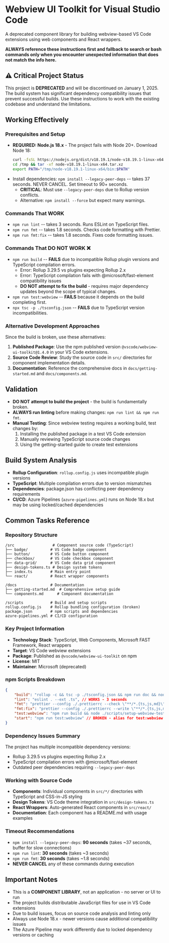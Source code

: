 # Webview UI Toolkit for Visual Studio Code

A deprecated component library for building webview-based VS Code extensions using web components and React wrappers.

**ALWAYS reference these instructions first and fallback to search or bash commands only when you encounter unexpected information that does not match the info here.**

## ⚠️ Critical Project Status

This project is **DEPRECATED** and will be discontinued on January 1, 2025. The build system has significant dependency compatibility issues that prevent successful builds. Use these instructions to work with the existing codebase and understand the limitations.

## Working Effectively

### Prerequisites and Setup

- **REQUIRED: Node.js 18.x** - The project fails with Node 20+. Download Node 18:
    ```bash
    curl -fsSL https://nodejs.org/dist/v18.19.1/node-v18.19.1-linux-x64.tar.xz -o /tmp/node-v18.19.1-linux-x64.tar.xz
    cd /tmp && tar -xf node-v18.19.1-linux-x64.tar.xz
    export PATH="/tmp/node-v18.19.1-linux-x64/bin:$PATH"
    ```
- Install dependencies: `npm install --legacy-peer-deps` -- takes 37 seconds. NEVER CANCEL. Set timeout to 90+ seconds.
    - **CRITICAL**: Must use `--legacy-peer-deps` due to Rollup version conflicts.
    - Alternative: `npm install --force` but expect many warnings.

### Commands That WORK

- `npm run lint` -- takes 3 seconds. Runs ESLint on TypeScript files.
- `npm run fmt` -- takes 1.8 seconds. Checks code formatting with Prettier.
- `npm run fmt:fix` -- takes 1.8 seconds. Fixes code formatting issues.

### Commands That DO NOT WORK ❌

- `npm run build` -- **FAILS** due to incompatible Rollup plugin versions and TypeScript compilation errors.
    - Error: Rollup 3.29.5 vs plugins expecting Rollup 2.x
    - Error: TypeScript compilation fails with @microsoft/fast-element compatibility issues
    - **DO NOT attempt to fix the build** - requires major dependency updates beyond the scope of typical changes.
- `npm run test:webview` -- **FAILS** because it depends on the build completing first.
- `npx tsc -p ./tsconfig.json` -- **FAILS** due to TypeScript version incompatibilities.

### Alternative Development Approaches

Since the build is broken, use these alternatives:

1. **Published Package**: Use the npm published version `@vscode/webview-ui-toolkit@1.4.0` in your VS Code extensions.
2. **Source Code Review**: Study the source code in `src/` directories for component implementation details.
3. **Documentation**: Reference the comprehensive docs in `docs/getting-started.md` and `docs/components.md`.

## Validation

- **DO NOT attempt to build the project** - the build is fundamentally broken.
- **ALWAYS run linting** before making changes: `npm run lint && npm run fmt`.
- **Manual Testing**: Since webview testing requires a working build, test changes by:
    1. Installing the published package in a test VS Code extension
    2. Manually reviewing TypeScript source code changes
    3. Using the getting-started guide to create test extensions

## Build System Analysis

- **Rollup Configuration**: `rollup.config.js` uses incompatible plugin versions
- **TypeScript**: Multiple compilation errors due to version mismatches
- **Dependencies**: package.json has conflicting peer dependency requirements
- **CI/CD**: Azure Pipelines (`azure-pipelines.yml`) runs on Node 18.x but may be using locked/cached dependencies

## Common Tasks Reference

### Repository Structure

```
/src                 # Component source code (TypeScript)
├── badge/          # VS Code badge component
├── button/         # VS Code button component
├── checkbox/       # VS Code checkbox component
├── data-grid/      # VS Code data grid component
├── design-tokens.ts # Design system tokens
├── index.ts        # Main entry point
└── react/          # React wrapper components

/docs               # Documentation
├── getting-started.md  # Comprehensive setup guide
└── components.md      # Component documentation

/scripts            # Build and setup scripts
rollup.config.js    # Rollup bundling configuration (broken)
package.json        # npm scripts and dependencies
azure-pipelines.yml # CI/CD configuration
```

### Key Project Information

- **Technology Stack**: TypeScript, Web Components, Microsoft FAST Framework, React wrappers
- **Target**: VS Code webview extensions
- **Package**: Published as `@vscode/webview-ui-toolkit` on npm
- **License**: MIT
- **Maintainer**: Microsoft (deprecated)

### npm Scripts Breakdown

```json
{
	"build": "rollup -c && tsc -p ./tsconfig.json && npm run doc && node ./scripts/move-react-build-dir.js", // BROKEN
	"lint": "eslint . --ext .ts", // WORKS - 3 seconds
	"fmt": "prettier --config ./.prettierrc --check \"**/*.{ts,js,md}\"", // WORKS - 1.8 seconds
	"fmt:fix": "prettier --config ./.prettierrc --write \"**/*.{ts,js,md}\"", // WORKS - 1.8 seconds
	"test:webview": "npm run build && node ./scripts/setup-webview-test-env.js", // BROKEN - depends on build
	"start": "npm run test:webview" // BROKEN - alias for test:webview
}
```

### Dependency Issues Summary

The project has multiple incompatible dependency versions:

- Rollup 3.29.5 vs plugins expecting Rollup 2.x
- TypeScript compilation errors with @microsoft/fast-element
- Outdated peer dependencies requiring `--legacy-peer-deps`

### Working with Source Code

- **Components**: Individual components in `src/*/` directories with TypeScript and CSS-in-JS styling
- **Design Tokens**: VS Code theme integration in `src/design-tokens.ts`
- **React Wrappers**: Auto-generated React components in `src/react/`
- **Documentation**: Each component has a README.md with usage examples

### Timeout Recommendations

- `npm install --legacy-peer-deps`: **90 seconds** (takes ~37 seconds, buffer for slow connections)
- `npm run lint`: **30 seconds** (takes ~3 seconds)
- `npm run fmt`: **30 seconds** (takes ~1.8 seconds)
- **NEVER CANCEL** any of these commands during execution

## Important Notes

- This is a **COMPONENT LIBRARY**, not an application - no server or UI to run
- The project builds distributable JavaScript files for use in VS Code extensions
- Due to build issues, focus on source code analysis and linting only
- Always use Node 18.x - newer versions cause additional compatibility issues
- The Azure Pipeline may work differently due to locked dependency versions or caching
